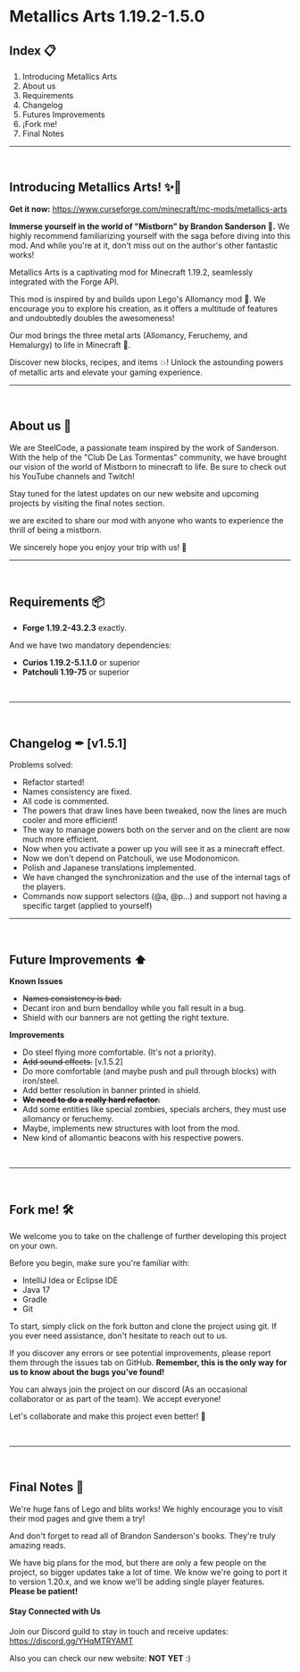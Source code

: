 # Metallics Arts 1.19.2-1.5.0



## Index 📋
1. Introducing Metallics Arts
2. About us
3. Requirements
4. Changelog
5. Futures Improvements
6. ¡Fork me!
7. Final Notes
---
<br>

## **Introducing Metallics Arts! ✨📘**

**Get it now:** https://www.curseforge.com/minecraft/mc-mods/metallics-arts

**Immerse yourself in the world of "Mistborn" by Brandon Sanderson 💫.** We highly recommend familiarizing yourself with the saga before diving into this mod. And while you're at it, don't miss out on the author's other fantastic works!

Metallics Arts is a captivating mod for Minecraft 1.19.2, seamlessly integrated with the Forge API.

This mod is inspired by and builds upon Lego's Allomancy mod 🌟. We encourage you to explore his creation, as it offers a multitude of features and undoubtedly doubles the awesomeness!

Our mod brings the three metal arts (Allomancy, Feruchemy, and Hemalurgy) to life in Minecraft 🌌.

Discover new blocks, recipes, and items 💥! Unlock the astounding powers of metallic arts and elevate your gaming experience.
<br>

------

<br>

## **About us 🙋**
We are SteelCode, a passionate team inspired by the work of Sanderson. With the help of the "Club De Las Tormentas" community, we have brought our vision of the world of Mistborn to minecraft to life. Be sure to check out his YouTube channels and Twitch!

Stay tuned for the latest updates on our new website and upcoming projects by visiting the final notes section.

we are excited to share our mod with anyone who wants to experience the thrill of being a mistborn.

We sincerely hope you enjoy your trip with us! 🎉
<br>

------

<br>

## **Requirements 📦**

- **Forge 1.19.2-43.2.3** exactly.

And we have two mandatory dependencies:
- **Curios 1.19.2-5.1.1.0** or superior
- **Patchouli 1.19-75** or superior

<br>

------

<br>

## **Changelog ✒ [v1.5.1]️** 

Problems solved:
- Refactor started!
- Names consistency are fixed.
- All code is commented.
- The powers that draw lines have been tweaked, now the lines are much cooler and more efficient!
- The way to manage powers both on the server and on the client are now much more efficient.
- Now when you activate a power up you will see it as a minecraft effect.
- Now we don't depend on Patchouli, we use Modonomicon.
- Polish and Japanese translations implemented.
- We have changed the synchronization and the use of the internal tags of the players.
- Commands now support selectors (@a, @p...) and support not having a specific target (applied to yourself)
  <br>

------

<br>

## **Future Improvements ⬆️**

**Known Issues**
- ~~Names consistency is bad.~~
- Decant iron and burn bendalloy while you fall result in a bug.
- Shield with our banners are not getting the right texture.

**Improvements**
- Do steel flying more comfortable. (It's not a priority).
- ~~Add sound effects.~~ [v.1.5.2]
- Do more comfortable (and maybe push and pull through blocks) with iron/steel. 
- Add better resolution in banner printed in shield.
- ~~**We need to do a really hard refactor.**~~
- Add some entities like special zombies, specials archers, they must use allomancy or feruchemy.
- Maybe, implements new structures with loot from the mod.
- New kind of allomantic beacons with his respective powers.

<br>

------

<br>

## **Fork me! 🛠️**
We welcome you to take on the challenge of further developing this project on your own.

Before you begin, make sure you're familiar with:
- IntelliJ Idea or Eclipse IDE
- Java 17
- Gradle
- Git

To start, simply click on the fork button and clone the project using git. If you ever need assistance, don't hesitate to reach out to us.

If you discover any errors or see potential improvements, please report them through the issues tab on GitHub. **Remember, this is the only way for us to know about the bugs you've found!**

You can always join the project on our discord (As an occasional collaborator or as part of the team). We accept everyone!

Let's collaborate and make this project even better! 🌟

<br>

------

<br>

## **Final Notes 🚀**

We're huge fans of Lego and blits works! We highly encourage you to visit their mod pages and give them a try!

And don't forget to read all of Brandon Sanderson's books. They're truly amazing reads.

We have big plans for the mod, but there are only a few people on the project, so bigger updates take a lot of time. 
We know we're going to port it to version 1.20.x, and we know we'll be adding single player features. **Please be patient!**

#### **Stay Connected with Us**

Join our Discord guild to stay in touch and receive updates: https://discord.gg/YHqMTRYAMT

Also you can check our new website: **NOT YET** :)
